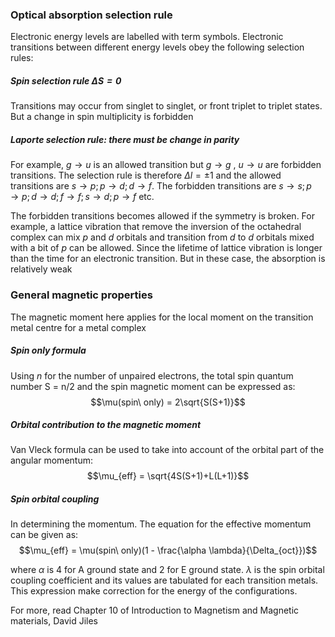 
### Optical absorption selection rule
Electronic energy levels are labelled with term symbols. Electronic transitions between different energy levels obey the following selection rules:
##### Spin selection rule $\Delta S = 0$
Transitions may occur from singlet to singlet, or front triplet to triplet states. But a change in spin multiplicity is forbidden
    
##### Laporte selection rule: there must be change in parity
For example, $g\to u$ is an allowed transition but $g \to g$ , $u \to u$ are forbidden transitions. The selection rule is therefore $\Delta l = \pm 1$ and the allowed transitions are $s\to p; p \to d; d\to f$. The forbidden transitions are $s\to s; p\to p; d\to d; f\to f; s\to d; p \to f$  etc.
    
The forbidden transitions becomes allowed if the symmetry is broken. For example, a lattice vibration that remove the inversion of the octahedral complex can mix $p$ and $d$ orbitals and transition from $d$ to $d$ orbitals mixed with a bit of $p$ can be allowed. Since the lifetime of lattice vibration is longer than the time for an electronic transition. But in these case, the absorption is relatively weak

### General magnetic properties
The magnetic moment here applies for the local moment on the transition metal centre for a metal complex
##### Spin only formula
Using $n$ for the number of unpaired electrons, the total spin quantum number S = n/2 and the spin magnetic moment can be expressed as:
$$\mu(spin\ only) = 2\sqrt{S(S+1)}$$

##### Orbital contribution to the magnetic moment
Van Vleck formula can be used to take into account of the orbital part of the angular momentum:
$$\mu_{eff} = \sqrt{4S(S+1)+L(L+1)}$$

##### Spin orbital coupling 
In determining the momentum. The equation for the effective momentum can be given as:
$$\mu_{eff} = \mu(spin\ only)(1 - \frac{\alpha \lambda}{\Delta_{oct}})$$

where $\alpha$ is 4 for A ground state and 2 for E ground state. $\lambda$ is the spin orbital coupling coefficient and its values are tabulated for each transition metals. This expression make correction for the energy of the configurations.

For more, read Chapter 10 of Introduction to Magnetism and Magnetic materials, David Jiles